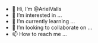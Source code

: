 - 👋 Hi, I’m @ArielValls
- 👀 I’m interested in ...
- 🌱 I’m currently learning ...
- 💞️ I’m looking to collaborate on ...
- 📫 How to reach me ...

<!---
ArielValls/ArielValls is a ✨ special ✨ repository because its `README.md` (this file) appears on your GitHub profile.
You can click the Preview link to take a look at your changes.
--->
